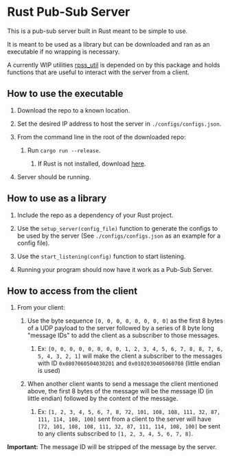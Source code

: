# Rust Pub-Sub Server

This is a pub-sub server built in Rust meant to be simple to use. 

It is meant to be used as a library but can be downloaded and ran as an executable if no wrapping is necessary. 

A currently WIP utilities [rpss_util](https://github.com/samuel-bazinet/rpss_utils) is depended on by this package and holds functions that are useful to interact with the server from a client. 

## How to use the executable

1. Download the repo to a known location.

2. Set the desired IP address to host the server in `./configs/configs.json`.

3. From the command line in the root of the downloaded repo:

    1. Run `cargo run --release`.
        
        1. If Rust is not installed, download [here](https://www.rust-lang.org/learn/get-started).
    
4. Server should be running.

## How to use as a library

1. Include the repo as a dependency of your Rust project.

2. Use the `setup_server(config_file)` function to generate the configs to be used by the server (See `./configs/configs.json` as an example for a config file).

3. Use the `start_listening(config)` function to start listening.

4. Running your program should now have it work as a Pub-Sub Server.

## How to access from the client

1. From your client:

    1. Use the byte sequence `[0, 0, 0, 0, 0, 0, 0, 0]` as the first 8 bytes of a UDP payload to the server followed by a series of 8 byte long "message IDs" to add the client as a subscriber to those messages.

        1. Ex: `[0, 0, 0, 0, 0, 0, 0, 0, 1, 2, 3, 4, 5, 6, 7, 8, 8, 7, 6, 5, 4, 3, 2, 1]` will make the client a subscriber to the messages with ID `0x0807060504030201` and `0x0102030405060708` (little endian is used) 

    2. When another client wants to send a message the client mentioned above, the first 8 bytes of the message will be the message ID (in little endian) followed by the content of the message.

        1. Ex: `[1, 2, 3, 4, 5, 6, 7, 8, 72, 101, 108, 108, 111, 32, 87, 111, 114, 108, 100]` sent from a client to the server will have `[72, 101, 108, 108, 111, 32, 87, 111, 114, 108, 100]` be sent to any clients subscribed to `[1, 2, 3, 4, 5, 6, 7, 8]`.


**Important:**  The message ID will be stripped of the message by the server.